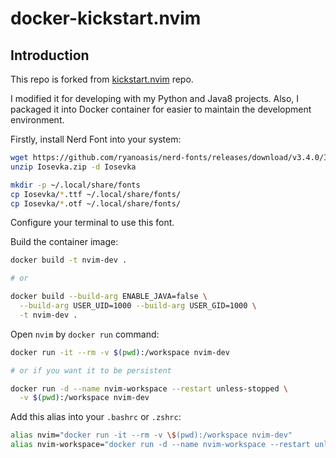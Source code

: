 # docker-kickstart.nvim

## Introduction

This repo is forked from [kickstart.nvim](https://github.com/nvim-lua/kickstart.nvim) repo.

I modified it for developing with my Python and Java8 projects. Also, I packaged it into Docker container for easier to maintain the development environment.

Firstly, install Nerd Font into your system:
```bash
wget https://github.com/ryanoasis/nerd-fonts/releases/download/v3.4.0/Iosevka.zip
unzip Iosevka.zip -d Iosevka

mkdir -p ~/.local/share/fonts
cp Iosevka/*.ttf ~/.local/share/fonts/
cp Iosevka/*.otf ~/.local/share/fonts/
```

Configure your terminal to use this font.

Build the container image:
```bash
docker build -t nvim-dev .

# or

docker build --build-arg ENABLE_JAVA=false \
  --build-arg USER_UID=1000 --build-arg USER_GID=1000 \
  -t nvim-dev .
```

Open `nvim` by `docker run` command:
```bash
docker run -it --rm -v $(pwd):/workspace nvim-dev

# or if you want it to be persistent

docker run -d --name nvim-workspace --restart unless-stopped \
  -v $(pwd):/workspace nvim-dev
```

Add this alias into your `.bashrc` or `.zshrc`:
```bash
alias nvim="docker run -it --rm -v \$(pwd):/workspace nvim-dev"
alias nvim-workspace="docker run -d --name nvim-workspace --restart unless-stopped -v \$(pwd):/workspace nvim-dev"
```
